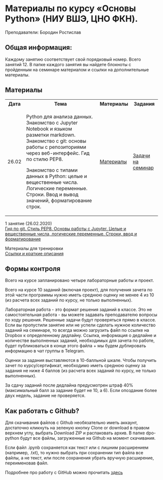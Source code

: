 # Материалы по курсу «Основы Python» (НИУ ВШЭ, ЦНО ФКН).

Преподаватели: Бородин Ростислав

## Общая информация:

Каждому занятию соответствует свой порядковый номер. Всего занятий 12. В папке каждого занятия вы найдете блокноты с пройденным на семинаре материалом и ссылки на дополнительные материалы.

## Материалы

<table>
   <tr>
     <th>
        Дата
     </th>
     <th>
        Тема
     </th>
     <th>
        Материалы
     </th>
     <th>
        Задания
     </th>
   </tr>
  <tr>
    <td>26.02</td><td><p>Python для анализа данных. Знакомство с Jupyter Notebook и языком разметки markdown. Знакомство с git: основы работы с репозиториями через веб-интерфейс. Гид по стилю PEP8.</p><p>Знакомство с типами данных в Python: целые и вещественные числа. Логические переменные. Строки. Ввод и вывод значений, форматирование строк.</p></td>
     <td><a href="https://github.com/roctbb/dpo-python/tree/master/1%20%D0%B7%D0%B0%D0%BD%D1%8F%D1%82%D0%B8%D0%B5%20(26-02)">Материалы</a></td><td><a href="https://nbviewer.jupyter.org/github/roctbb/dpo-python/blob/master/1%20%D0%B7%D0%B0%D0%BD%D1%8F%D1%82%D0%B8%D0%B5%20%2826-02%29/%D0%97%D0%B0%D0%B4%D0%B0%D1%87%D0%B8.ipynb">Задачи на семинар</a></td>
  </tr>
  
</table>

1 занятие (26.02.2020)  
[Гид по git. Стиль PEP8. Основы работы с Jupyter. Целые и вещественные числа, логические переменные. Строки, ввод и форматирование](https://github.com/rogovich/2020_DPO_PythonProg/tree/master/1_Introduction)

Материалы для тренировки  
[Ссылки и краткие описания](https://github.com/rogovich/2020_DPO_PythonProg/blob/master/dopmaterialy.md)

## Формы контроля

Всего на курсе запланировано четыре лабораторные работы и проект.

Всего на курсе 10 заданий (включая проект), для получения зачета по этой части программы нужно иметь среднюю оценку не менее 4 из 10 (из расчета всех заданий по курсу, не только выполненных).

Лабораторная работа - это формат решения заданий в классе. Это не самостоятельная работа - вы можете задавать преподавателю вопросы по ходу решения. Решенные задачи будут проверяться прямо в классе. Если вы пропустили занятие или не успели сделать нужное количество заданий на семинаре, то всегда можно загрузить файл по ссылке на Dropbox к определенному дедлайну. Ссылка, информация о дедлайне и количестве выполненных заданий, необходимых для зачета по работе, будет публиковаться в конце этого файла + мы будем дублировать информацию в чат группы в Telegram.

Оценки за задания выставляются в 10-балльной шкале. Чтобы получить зачет по курсу/сертификат, необходимо иметь среднюю оценку за задания не ниже 4 баллов (из расчета всех заданий по курсу, не только выполненных).

За сдачу заданий после дедлайна предусмотрен штраф 40% (максимальный балл за задание будет не 10, а 6). Если опоздание более двух недель, задание не проверяется.

## Как работать с Github?

Для скачивания файлов с Github необязательно иметь аккаунт, достаточно кликнуть на зеленую кнопку Clone or download в правом верхнем углу, выбрать Download ZIP и распаковать архив. В папке dpo-python будут все файлы, загруженные на Github на момент скачивания.

Если файл .ipynb сохраняется как текст или с лишним расширением (например, .txt), то нужно выбрать при сохранении тип файла все файлы, 
а не текст, или после сохранения убрать вручную расширение, переименовав файл.

Подробнее про работу с GitHub можно прочитать [здесь](https://github.com/rogovich/2020_DPO_PythonProg/blob/master/1_Introduction/2020_DPO_0_git.ipynb)
